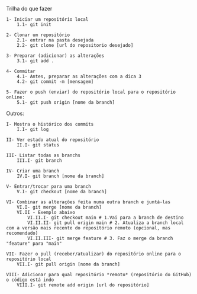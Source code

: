 Trilha do que fazer

    1- Iniciar um repositório local
        1.1- git init

    2- Clonar um repositório
        2.1- entrar na pasta desejada
        2.2- git clone [url do repositorio desejado]

    3- Preparar (adicionar) as alterações
        3.1- git add .

    4- Commitar
        4.1- Antes, preparar as alterações com a dica 3    
        4.2- git commit -m [mensagem]

    5- Fazer o push (enviar) do repositório local para o repositório online:
        5.1- git push origin [nome da branch]

Outros:

    I- Mostra o histórico dos commits
        I.I- git log

    II- Ver estado atual do repositório
        II.I- git status
    
    III- Listar todas as branchs
        III.I- git branch
    
    IV- Criar uma branch
        IV.I- git branch [nome da branch]
    
    V- Entrar/trocar para uma branch
        V.I- git checkout [nome da branch]
    
    VI- Combinar as alterações feita numa outra branch e juntá-las
        VI.I- git merge [nome da branch]
        VI.II - Exemplo abaixo
            VI.II.I- git checkout main # 1.Vai para a branch de destino
            VI.II.II- git pull origin main # 2. Atualiza a branch local com a versão mais recente do repositório remoto (opcional, mas recomendado)
            VI.II.III- git merge feature # 3. Faz o merge da branch "feature" para "main"

    VII- Fazer o pull (receber/atualizar) do repositório online para o repositório local
        VII.I- git pull origin [nome da branch]

    VIII- Adicionar para qual repositório *remoto* (repositório do GitHub) o código está indo
        VIII.I- git remote add origin [url do repositório]

